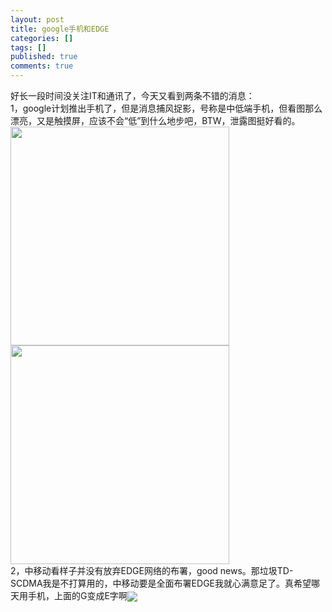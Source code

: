 ```yaml
---
layout: post
title: google手机和EDGE
categories: []
tags: []
published: true
comments: true
---
```

<p>好长一段时间没关注IT和通讯了，今天又看到两条不错的消息：<br />1，google计划推出手机了，但是消息捕风捉影，号称是中低端手机，但看图那么漂亮，又是触摸屏，应该不会“低”到什么地步吧，BTW，泄露图挺好看的。<br /><a href="http://images.blogcn.com/2007/4/29/7/walkerwang,20070429134749.jpg" target="_blank"><img src="http://images.blogcn.com/2007/4/29/7/walkerwang,20070429134749.jpg" width="350" align="absMiddle" border="0" /></a>&nbsp;&nbsp;&nbsp; <a href="http://images.blogcn.com/2007/4/29/7/walkerwang,2007042913475.jpg" target="_blank"><img src="http://images.blogcn.com/2007/4/29/7/walkerwang,2007042913475.jpg" width="350" align="absMiddle" border="0" /></a><br />2，中移动看样子并没有放弃EDGE网络的布署，good news。那垃圾TD-SCDMA我是不打算用的，中移动要是全面布署EDGE我就心满意足了。真希望哪天用手机，上面的G变成E字啊<img src="/images/em/2/1.gif" align="absMiddle" border="0" /></p>

